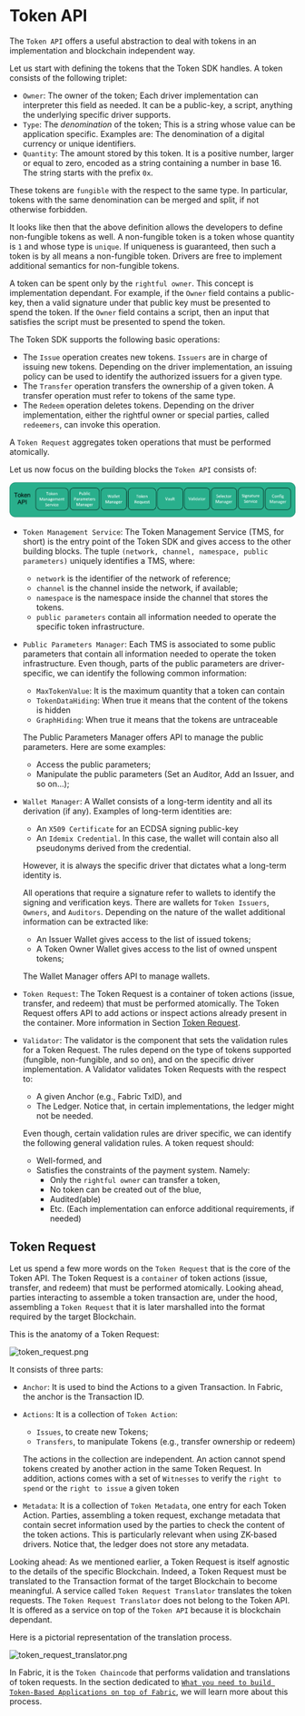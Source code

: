 # Token API

The `Token API` offers a useful abstraction to deal with tokens in an implementation and blockchain independent way.

Let us start with defining the tokens that the Token SDK handles.
A token consists of the following triplet:
- `Owner`: The owner of the token; Each driver implementation can interpreter this field as needed. It can be a public-key, a script,
  anything the underlying specific driver supports.
- `Type`: The *denomination* of the token;
  This is a string whose value can be application specific. Examples are:
  The denomination of a digital currency or unique identifiers.
- `Quantity`: The amount stored by this token. It is a positive number, larger or equal to zero, 
  encoded as a string containing a number in base 16. The string starts with the prefix `0x`.

These tokens are `fungible` with the respect to the same type. 
In particular, tokens with the same denomination can be merged and split, if not otherwise forbidden.

It looks like then that the above definition allows the developers to define non-fungible tokens as well.
A non-fungible token is a token whose quantity is `1` and whose type is `unique`. 
If uniqueness is guaranteed, then such a token is by all means a non-fungible token.
Drivers are free to implement additional semantics for non-fungible tokens.

A token can be spent only by the `rightful owner`. This concept is implementation dependant. For example,
if the `Owner` field contains a public-key, then a valid signature under that public key must be presented to spend the token.
If the `Owner` field contains a script, then an input that satisfies the script must be presented to spend the token.

The Token SDK supports the following basic operations:
- The `Issue` operation creates new tokens. `Issuers` are in charge of issuing new tokens. Depending on the driver
  implementation, an issuing policy can be used to identify the authorized issuers for a given type. 
- The `Transfer` operation transfers the ownership of a given token. A transfer operation must refer to tokens of the same
type.
- The `Redeem` operation deletes tokens. Depending on the driver implementation, either the rightful owner or special
parties, called `redeemers`, can invoke this operation.

A `Token Request` aggregates token operations that must be performed atomically.

Let us now focus on the building blocks the `Token API` consists of:

![token_api.png](imgs/token_api.png)

- `Token Management Service`: The Token Management Service (TMS, for short) is the entry point of the Token SDK
  and gives access to the other building blocks.
  The tuple `(network, channel, namespace, public parameters)` uniquely identifies a TMS, where:
   - `network` is the identifier of the network of reference;
   - `channel` is the channel inside the network, if available;
   - `namespace` is the namespace inside the channel that stores the tokens.
   - `public parameters` contain all information needed to operate the specific token infrastructure.

- `Public Parameters Manager`: Each TMS is associated to some public parameters that contain all information needed
  to operate the token infrastructure.
  Even though, parts of the public parameters are driver-specific, we can identify the following common information:
    - `MaxTokenValue`: It is the maximum quantity that a token can contain
    - `TokenDataHiding`: When true it means that the content of the tokens is hidden
    - `GraphHiding`:  When true it means that the tokens are untraceable

  The Public Parameters Manager offers API to manage the public parameters. Here are some examples:
    - Access the public parameters;
    - Manipulate the public parameters (Set an Auditor, Add an Issuer, and so on...);

- `Wallet Manager`: A Wallet consists of a long-term identity and all its derivation (if any).
  Examples of long-term identities are:
    - An `X509 Certificate` for an ECDSA signing public-key
    - An `Idemix Credential`. In this case, the wallet will contain also all pseudonyms derived from the credential.
  
  However, it is always the specific driver that dictates what a long-term identity is.

  All operations that require a signature refer to wallets to identify the signing and verification keys.
  There are wallets for `Token Issuers`, `Owners`, and `Auditors`.
  Depending on the nature of the wallet additional information can be extracted like:
    - An Issuer Wallet gives access to the list of issued tokens;
    - A Token Owner Wallet gives access to the list of owned unspent tokens;

  The Wallet Manager offers API to manage wallets.
- `Token Request`: The Token Request is a container of token actions (issue, transfer, and redeem) that must be
  performed atomically.
  The Token Request offers API to add actions or inspect actions already present in the container.
  More information in Section [Token Request](#token-request).

- `Validator`: The validator is the component that sets the validation rules for a Token Request. The rules depend on the
  type of tokens supported (fungible, non-fungible, and so on), and on the specific driver implementation.
  A Validator validates Token Requests with the respect to:
    - A given Anchor (e.g., Fabric TxID), and
    - The Ledger. Notice that, in certain implementations, the ledger might not be needed.

  Even though, certain validation rules are driver specific, we can identify the following general validation rules.
  A token request should:
    - Well-formed, and
    - Satisfies the constraints of the payment system. Namely:
        - Only the `rightful owner` can transfer a token,
        - No token can be created out of the blue,
        - Audited(able)
        - Etc. (Each implementation can enforce additional requirements, if needed)
  
## Token Request

Let us spend a few more words on the `Token Request` that is the core of the Token API.
The Token Request is a `container` of token actions (issue, transfer, and redeem) that must be performed atomically.
Looking ahead, parties interacting to assemble a token transaction are, under the hood, assembling a `Token Request` that it is
later marshalled into the format required by the target Blockchain.

This is the anatomy of a Token Request:

![token_request.png](imgs/token_request.png)

It consists of three parts:
- `Anchor`: It is used to bind the Actions to a given Transaction. In Fabric, the anchor is the Transaction ID.
- `Actions`: It is a collection of `Token Action`:
    - `Issues`, to create new Tokens;
    - `Transfers`, to manipulate Tokens (e.g., transfer ownership or redeem)

  The actions in the collection are independent. An action cannot spend tokens created by another action in the same Token Request.
  In addition, actions comes with a set of `Witnesses` to verify the `right to spend` or the `right to issue` a given token

- `Metadata`: It is a collection of `Token Metadata`, one entry for each Token Action.
  Parties, assembling a token request, exchange metadata that contain secret information used by
  the parties to check the content of the token actions. This is particularly relevant when using ZK-based drivers.
  Notice that, the ledger does not store any metadata.

Looking ahead: As we mentioned earlier, a Token Request is itself agnostic to the details of the specific Blockchain.
Indeed, a Token Request must be translated to the Transaction format of the target Blockchain to become meaningful.
A service called `Token Request Translator` translates the token requests.
The `Token Request Translator` does not belong to the Token API. It is offered as a service on top of the `Token API`
because it is blockchain dependant. 

Here is a pictorial representation of the translation process. 

![token_request_translator.png](imgs/token_request_translator.png)

In Fabric, it is the `Token Chaincode` that performs validation and translations of token requests.
In the section dedicated to [`What you need to build Token-Based Applications on top of Fabric`](./services.md), 
we will learn more about this process.
